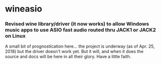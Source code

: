 # wineasio
### Revised wine library/driver (it now works) to allow Windows music apps to use ASIO fast audio routed thru JACK1 or JACK2 on Linux
A small bit of prognostication here... the project is underway (as of Apr. 25, 2018) but the driver doesn't work yet.  But it will, and when it does the source and docs will be here in all their glory.  Have a little faith.
